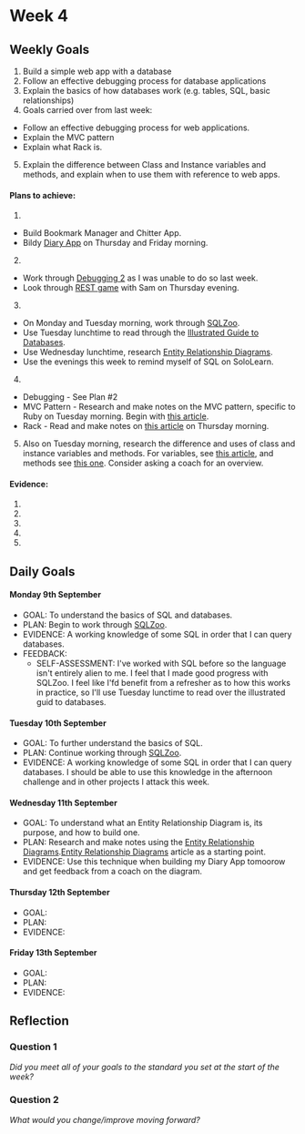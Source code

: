 # Week 4

## Weekly Goals

1. Build a simple web app with a database
2. Follow an effective debugging process for database applications
3. Explain the basics of how databases work (e.g. tables, SQL, basic relationships)
4. Goals carried over from last week:
  - Follow an effective debugging process for web applications.
  - Explain the MVC pattern
  - Explain what Rack is.
5. Explain the difference between Class and Instance variables and methods, and explain when to use them with reference to web apps. 

#### Plans to achieve:

1.
- Build Bookmark Manager and Chitter App.
- Bildy [Diary App](https://github.com/makersacademy/skills-workshops/blob/master/practicals/databases/daily_diary_app.md) on Thursday and Friday morning.
2.
- Work through [Debugging 2](https://github.com/makersacademy/skills-workshops/tree/master/week-3/debugging_2) as I was unable to do so last week.
- Look through [REST game](https://github.com/sjmog/rest) with Sam on Thursday evening. 
3.
- On Monday and Tuesday morning, work through [SQLZoo](https://sqlzoo.net/). 
- Use Tuesday lunchtime to read through the [Illustrated Guide to Databases](https://illustrated.dev/databases).
- Use Wednesday lunchtime, research [Entity Relationship Diagrams](https://hackmd.io/ICgoC6o8QJOdosAKJ6fhhw).
- Use the evenings this week to remind myself of SQL on SoloLearn. 
4. 
- Debugging - See Plan #2
- MVC Pattern - Research and make notes on the MVC pattern, specific to Ruby on Tuesday morning. Begin with [this article](https://medium.com/@sumunchies/general-overview-of-building-a-basic-sinatra-application-using-the-mvc-pattern-ee8f4811c065).
- Rack - Read and make notes on [this article](https://thoughtbot.com/upcase/videos/rack) on Thursday morning.
5. Also on Tuesday morning, research the difference and uses of class and instance variables and methods. For variables, see [this article](http://www.railstips.org/blog/archives/2006/11/18/class-and-instance-variables-in-ruby/), and methods see [this one](http://www.railstips.org/blog/archives/2009/05/11/class-and-instance-methods-in-ruby/). Consider asking a coach for an overview. 

#### Evidence:

1. 
2. 
3.
4.
5.

## Daily Goals

#### Monday 9th September
- GOAL: To understand the basics of SQL and databases.
- PLAN: Begin to work through [SQLZoo](https://sqlzoo.net/).
- EVIDENCE: A working knowledge of some SQL in order that I can query databases.
- FEEDBACK: 
  - SELF-ASSESSMENT: I've worked with SQL before so the language isn't entirely alien to me. I feel that I made good progress with SQLZoo. I feel like I'fd benefit from a refresher as to how this works in practice, so I'll use Tuesday lunctime to read over the illustrated guid to databases. 

#### Tuesday 10th September
- GOAL: To further understand the basics of SQL. 
- PLAN: Continue working through [SQLZoo](https://sqlzoo.net/).
- EVIDENCE: A working knowledge of some SQL in order that I can query databases. I should be able to use this knowledge in the afternoon challenge and in other projects I attack this week.  

#### Wednesday 11th September
- GOAL: To understand what an Entity Relationship Diagram is, its purpose, and how to build one.
- PLAN: Research and make notes using the [Entity Relationship Diagrams](https://hackmd.io/ICgoC6o8QJOdosAKJ6fhhw).[Entity Relationship Diagrams](https://hackmd.io/ICgoC6o8QJOdosAKJ6fhhw) article as a starting point. 
- EVIDENCE: Use this technique when building my Diary App tomoorow and get feedback from a coach on the diagram. 

#### Thursday 12th September
- GOAL:
- PLAN:
- EVIDENCE:
#### Friday 13th September
- GOAL: 
- PLAN:
- EVIDENCE:

## Reflection

### Question 1

*Did you meet all of your goals to the standard you set at the start of the week?*


### Question 2

*What would you change/improve moving forward?*


